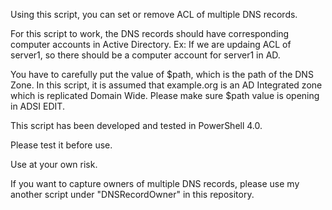 Using this script, you can set or remove ACL of multiple DNS records.

For this script to work, the DNS records should have corresponding computer accounts in Active Directory. Ex: If we are updaing ACL of server1, so there should be a computer account for server1 in AD.

You have to carefully put the value of $path, which is the path of the DNS Zone. In this script, it is assumed that example.org is an AD Integrated zone which is replicated Domain Wide. Please make sure $path value is opening in ADSI EDIT.

This script has been developed and tested in PowerShell 4.0.

Please test it before use.

Use at your own risk.

If you want to capture owners of multiple DNS records, please use my another script under "DNSRecordOwner" in this repository.
